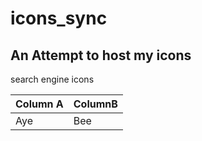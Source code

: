 # icons_sync

## An Attempt to host my icons
search engine icons

|Column A|ColumnB|
|----|----|
|Aye|Bee|